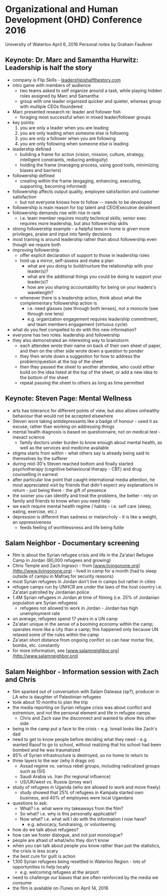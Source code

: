 # Organizational and Human Development (OHD) Conference 2016
University of Waterloo
April 6, 2016
Personal notes by Graham Faulkner

## Keynote: Dr. Marc and Samantha Hurwitz: Leadership is half the story

- company is Flip Skills - [leadershipishalfthestory.com](http://leadershipishalfthestory.com)
- intro game with members of audience
  - two teams asked to self organize around a task, while playing hidden roles assigned by Marc and Samantha
  - group with one leader organized quicker and quieter, whereas group with multiple CEOs floundered
- Marc presented research re: leader and follower fish 
  - foraging most successful when in mixed leader/follower groups
- key points:
  1. you are only a leader when you are leading
  1. you are only leading when someone else is following 
  1. you are only a follower when you are following
  1. you are only following when someone else is leading
- leadership defined
  - building a frame for action (vision, mission, culture, strategy, intelligent constraints, reducing ambiguity) 
  - holding the frame (managing process, using good tools, minimizing biases and barriers)
- followership defined
  - creating within the frame (engaging, enhancing, executing, supporting, becoming informed)
- followership affects output quality, employee satisfaction and customer satisfaction
  - but not everyone knows how to follow -- needs to be developed
- followership is main reason for top talent and CEO/Executive derailment
- followership demands rise with rise in rank
  - i.e. team member requires mostly technical skills; senior exec requires more leadership, but also followership skills
- strong followership example - a helpful teen in home is given more privileges, praise and input into family decisions
- most training is around leadership rather than about followership even though we require both
- improving followership
  - offer explicit declaration of support to those in leadership roles
  - hold up a mirror, self-assess and make a plan
    - what are you doing to build/nurture the relationship with your leader(s)?
    - what are the additional things you could be doing to support your leader(s)?
    - how are you sharing accountability for being on your leaders's wavelength?
  - whenever there is a leadership action, think about what the complementary followership action is
    - i.e. need glasses (see through both lenses), not a monocle (see through one lens)
    - e.g. organization engagement requires leadership commitment, and team members engagement (virtuous cycle)
- what do you feel compelled to do with this new information?
- everyone has two roles: leadership and followership
- they also demonstrated an interesting way to brainstorm
  - each attendee wrote their name on back of their own sheet of paper, and then on the other side wrote down a question to ponder
  - they then wrote down a suggestion for how to address the problem/question at the top of the sheet
  - then they passed the sheet to another attendee, who could either build on the idea listed at the top of the sheet, or add a new idea to the bottom of the sheet
  - repeat passing the sheet to others as long as time permitted


## Keynote: Steven Page: Mental Wellness

- arts has tolerance for different points of view, but also allows unhealthy behaviour that would not be accepted elsewhere
- Steven wore taking antidepressants like a badge of honour - used it as excuse, rather than working on addressing things
- mental health diagnosis is based on questionnaire, not on medical test - inexact science
  - family doctors under burden to know enough about mental health, as well as the services and medicine available
- stigma starts from within - what others say is already being said to themselves by the sufferer
- during mid-30's Steven reached bottom and finally started psychotherapy (cognitive behavioural therapy - CBT) and drug counselling in earnest
- after particular low point that caught international media attention, he most appreciated visit by friends that didn't expect any explanations in return - just being there - the gift of presence
- the sooner you can identify and treat the problems, the better - rely on family and friends to know when you need help
- we each require mental health regime / habits - i.e. self care (sleep, eating, exercise, etc.)
- depression is different than sadness or melancholy - it is like a weight, an oppressiveness
  - feeds feeling of worthlessness and life being futile
 

## Salam Neighbor - Documentary screening

- film is about the Syrian refugee crisis and life in the Za'atari Refugee Camp in Jordan (80,000 refugees and growing)
- Chris Temple and Zach Ingrasci - from [www.livingonone.org](http://www.livingonone.org) - lived in camp for a month (had to sleep outside of campu in Mafraq for security reasons)
- most Syrian refugees in Jordan don't live in camps but rather in cities
- refugee camps run by UNHCR are under the laws of the host country i.e. Za'atari patrolled by Jordanian police
- 1.4M Syrian refugees in Jordan at time of filming (i.e. 25% of Jordanian population are Syrian refugees)
  - refugees not allowed to work in Jordan - Jordan has high unemployment rate
- on average, refugees spend 17 years in a UN camp
- Za'atari unique in the sense of a booming economy within the camp; operates more like a city than a camp; this happened only because UN relaxed some of the rules within the camp
- Za'atari short distance from ongoing conflict so can hear mortar fire, bombs, etc. constantly
- for more information, see [www.salamneighbor.org](http://www.salamneighbor.org)


## Salam Neighbor - Information session with Zach and Chris

- film sparked out of conversation with Salam Dalwasa (sp?), producer in LA who is daughter of Palestinian refugees
- took about 10 months to plan the trip
- the media reporting on Syrian refugee crisis was about conflict and extremism, and not the personal element and life in refugee camps 
  - Chris and Zach saw the disconnect and wanted to show this other side
- being in the camp put a face to the crisis - e.g. Ismail looks like Zach's dad
- need to get to know people before deciding what they need - e.g. wanted Raouf to go to school, without realizing that his school had been bombed and he was traumatized
- 85% of Syrian infrastructure is destroyed, so no home to return to
- three layers to the war (why it drags on)
  - Assad regime vs. various rebel groups, including radicalized groups such as ISIS
  - Saudi Arabia vs. Iran (for regional influence)
  - US/UK/west vs. Russia (proxy war)
- study of refugees in Uganda (who are allowed to work and move freely)
  - study showed that 25% of refugees in Kampala started own business, and 40% of employees were local Ugandans
- questions to ask:
  - What? i.e. what were my takeaways from the film?
  - So what? i.e. why is this personally applicable?
  - Now what? i.e. what will I do with the information I now have?
    - e.g. advocacy, fundraising, or volunteering
- how do we talk about refugees? 
- how can we foster dialogue, and not just monologue?
- people are afraid of what/who they don't know
- when you can talk about people you know rather than just the statistics, the crisis is less scary
- the best cure for guilt is action
- 1,100 Syrian refugees being resettled in Waterloo Region - lots of opportunities to help locally
  - e.g. welcoming refugees at the airport
- need to challenge our biases that are often reinforced by the media we consume
- the film is available on iTunes on April 14, 2016


